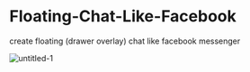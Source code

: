 # Floating-Chat-Like-Facebook
create floating (drawer overlay) chat like facebook messenger

![untitled-1](https://user-images.githubusercontent.com/17822478/42705805-bf0d5a50-86fe-11e8-94d8-e99c7e373ade.jpg)
